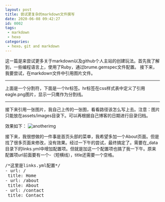 ```yaml
---
layout: post
title: 尝试更复杂的markdown文件撰写
date: 2020-06-08 09:42:27
id: 0002
tags:
 - markdown
 - hexo
categories:
 - hexo，git and markdown
---
```


这一篇是来尝试更多关于markdown以及github个人主站的创建玩法。首先我了解到，一些编程语言上，使用了Ruby，通过brume.gemspec文件配置。
接下来，我要尝试，在markdown文件中引用图片文件。

<!--more-->
---

上面是一个分割符，下面是一个hr标签。hr标签在css样式表中定义了引用eagle.png图片，显示一只鹰作为分割线。

<hr>

接下来引用一张图片，我自己上传的一张图，看看路径该怎么写上去。注意：图片只能放在assets/images目录下。可以再根据自己博客的日期进行目录归档。

效果如下：
<img src="../assets/images/20200608/avatar2.png" alt="anotherimg"/>

接下来，我很想做的一件事是首页头部的菜单，我希望多加一个About页面。但是找了很多页面来修改，没有效果。经过一下午的尝试，最终搞定了。需要在_data目录下的links.yml中增加配置项。但就是加这一个配置项也搞了我一下午。原来配置项url前面要有一个-（短横线），title还需要一个空格。

<div class="highlight">
<pre>
<span class="cm">/*</span>这里是links.yml配置<span class="cm">*/</span>
<span class="k">-</span><span class="class"> url: /</span>
<span class="class"> title: Home</span>
<span class="k">-</span><span class="class"> url: /about</span>
<span class="class"> title: About</span>
<span class="k">-</span><span class="class"> url: /contact</span>
<span class="class"> title: Contact</span>
</pre>
</div>
